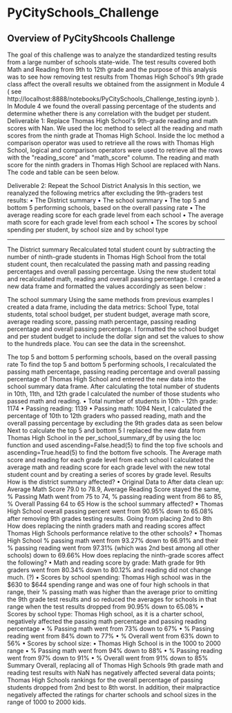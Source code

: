 
# PyCitySchools_Challenge
## Overview of PyCityShcools Challenge
The goal of this challenge was to analyze the standardized testing results from a large number of schools state-wide. The test results covered both Math and Reading from 9th to 12th grade and the purpose of this analysis was to see how removing test results from Thomas High School's 9th grade class affect the overall results we obtained from the assignment in Module 4 ( see http://localhost:8888/notebooks/PyCitySchools_Challenge_testing.ipynb ). In Module 4 we found the overall passing percentage of the students and determine whether there is any correlation with the budget per student.
Deliverable 1: Replace Thomas High School's 9th-grade reading and math scores with Nan.
We used the loc method to select all the reading and math scores from the ninth grade at Thomas High School. Inside the loc method a comparison operator was used to retrieve all the rows with Thomas High School, logical and comparison operators were used to retrieve all the rows with the "reading_score" and "math_score" column. The reading and math score for the ninth graders in Thomas High School are replaced with Nans. The code and table can be seen below. 
 
Deliverable 2: Repeat the School District Analysis
In this section, we reanalyzed the following metrics after excluding the 9th-graders test results:
•	The District summary
•	The school summary
•	The top 5 and bottom 5 performing schools, based on the overall passing rate
•	The average reading score for each grade level from each school
•	The average math score for each grade level from each school
•	The scores by school spending per student, by school size and by school type
________________________________________
The District summary
Recalculated total student count by subtracting the number of ninth-grade students in Thomas High School from the total student count, then recalculated the passing math and passing reading percentages and overall passing percentage.
Using the new student total and recalculated math, reading and overall passing percentage.
 I created a new data frame and formatted the values accordingly as seen below :
 
 
 
 









The school summary
Using the same methods from previous examples I created a data frame, including the data metrics: School Type, total students, total school budget, per student budget, average math score, average reading score, passing math percentage, passing reading percentage and overall passing percentage. I formatted the school budget and per student budget to include the dollar sign and set the values to show to the hundreds place. You can see the data in the screenshot.  
 
 
 
 
 
 
 
         
 
 
 
 
The top 5 and bottom 5 performing schools, based on the overall passing rate
To find the top 5 and bottom 5 performing schools, I recalculated the passing math percentage, passing reading percentage and overall passing percentage of Thomas High School and entered the new data into the school summary data frame.
After calculating the total number of students in 10th, 11th, and 12th grade I calculated the number of those students who passed math and reading.
•	Total number of students in 10th - 12th grade: 1174
•	Passing reading: 1139
•	Passing math: 1094
Next, I calculated the percentage of 10th to 12th graders who passed reading, math and the overall passing percentage by excluding the 9th grades data as seen below 
Next to calculate the top 5 and bottom 5 I replaced the new data from Thomas High School in the per_school_summary_df by using the loc function and used ascending=False.head(5) to find the top five schools and ascending=True.head(5) to find the bottom five schools. 
The Average math score and reading for each grade level from each school
I calculated the average math and reading score for each grade level with the new total student count and by creating a series of scores by grade level. 
Results
How is the district summary affected?
•	Original Data to After data clean up: Average Math Score 79.0 to 78.9, Average Reading Score stayed the same, % Passing Math went from 75 to 74, % passing reading went from 86 to 85, % Overall Passing 64 to 65 How is the school summary affected?
•	Thomas High School overall passing percent went from 90.95% down to 65.08% after removing 9th grades testing results. Going from placing 2nd to 8th How does replacing the ninth graders math and reading scores affect Thomas High Schools performance relative to the other schools?
•	Thomas High School % passing math went from 93.27% down to 66.91% and their % passing reading went from 97.31% (which was 2nd best among all other schools) down to 69.66% How does replacing the ninth-grade scores affect the following?
•	Math and reading score by grade: Math grade for 9th graders went from 80.34% down to 80.12% and reading did not change much. (?)
•	Scores by school spending: Thomas High school was in the $630 to $644 spending range and was one of four high schools in that range, their % passing math was higher than the average prior to omitting the 9th grade test results and so reduced the averages for schools in that range when the test results dropped from 90.95% down to 65.08%
•	Scores by school type: Thomas High school, as it is a charter school, negatively affected the passing math percentage and passing reading percentage
•	% Passing math went from 73% down to 67%
•	% Passing reading went from 84% down to 77%
•	% Overall went from 63% down to 56%
•	Scores by school size:
•	Thomas High School is in the 1000 to 2000 range
•	% Passing math went from 94% down to 88%
•	% Passing reading went from 97% down to 91%
•	% Overall went from 91% down to 85%
Summary
Overall, replacing all of Thomas High Schools 9th grade math and reading test results with NaN has negatively affected several data points; Thomas High Schools rankings for the overall percentage of passing students dropped from 2nd best to 8th worst. In addition, their malpractice negatively affected the ratings for charter schools and school sizes in the range of 1000 to 2000 kids.
